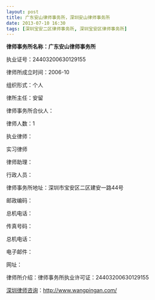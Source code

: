 ```yaml
---
layout: post
title: 广东安山律师事务所，深圳安山律师事务所
date: 2013-07-10 16:30
tags: [深圳宝安二区律师事务所, 深圳宝安区律师事务所]
---
```

<strong>律师事务所名称：广东安山律师事务所</strong>

执业证号：24403200630129155

律师所成立时间：2006-10

组织形式：个人

律所主任：安留

律师事务所合伙人：

律师人数：1

执业律师：

实习律师

律师助理：

行政人员：

律师事务所地址：深圳市宝安区二区建安一路44号

邮政编码：

总机电话：

传真号码：

总机电话：

电子邮件：

网址：

律师所介绍：律师事务所执业许可证：24403200630129155

<a href="http://www.wangpingan.com/">深圳律师咨询</a>：<a href="http://www.wangpingan.com/">http://www.wangpingan.com/</a>

